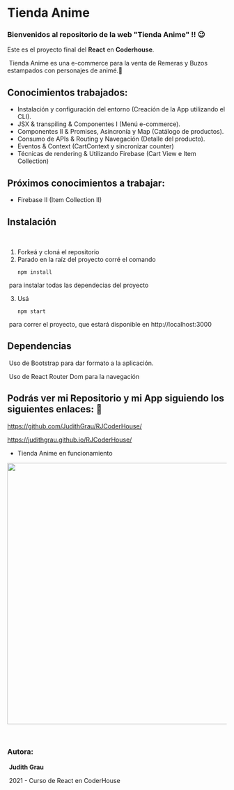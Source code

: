 # Tienda Anime
### Bienvenidos al repositorio de la web "Tienda Anime" !! 😉
Este es el proyecto final del **React** en **Coderhouse**.

​
Tienda Anime es una e-commerce para la venta de Remeras y Buzos estampados con personajes de animé.👕

## Conocimientos trabajados:

- Instalación y configuración del entorno (Creación  de la App utilizando el CLI).
- JSX & transpiling & Componentes I (Menú e-commerce).
- Componentes II & Promises, Asincronía y Map (Catálogo de productos).
- Consumo de APIs & Routing y Navegación (Detalle del producto).
- Eventos & Context (CartContext y sincronizar counter)
- Técnicas de rendering & Utilizando Firebase (Cart View e Item Collection)

## ​Próximos conocimientos a trabajar:

- Firebase II (Item Collection II)
​
## Instalación
​
1. Forkeá y cloná el repositorio
​
2. Parado en la raíz del proyecto corré el comando 
​
   ```
   npm install
   ```
​
para instalar todas las dependecias del proyecto

3. Usá 
​
   ```
   npm start
   ```
​
    para correr el proyecto, que estará disponible en http://localhost:3000
​
​
​
## Dependencias
​
Uso de Bootstrap para dar formato a la aplicación.

​
Uso de React Router Dom para la navegación
​

## Podrás ver mi Repositorio y mi App siguiendo los siguientes enlaces: 🧐
https://github.com/JudithGrau/RJCoderHouse/

https://judithgrau.github.io/RJCoderHouse/ 

- Tienda Anime en funcionamiento
<p align="center">
    <img width="600" src="src/assets/to_readme/TiendaAnime.gif">
</p>

​
### Autora:

​
**Judith Grau**

​
2021 - Curso de React en CoderHouse
